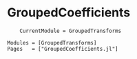 # GroupedCoefficients

```@meta
    CurrentModule = GroupedTransforms
```

```@autodocs
Modules = [GroupedTransforms]
Pages   = ["GroupedCoefficients.jl"]
```